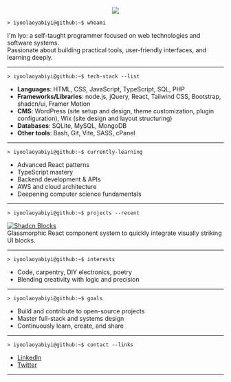 <p align="center">
  <img src="https://img.shields.io/badge/Iyo's%20Profile-000?style=for-the-badge&logo=linux&logoColor=white&labelColor=2e3440">
</p>

```shell
> iyoolaoyabiyi@github:~$ whoami
```

I'm Iyo: a self-taught programmer focused on web technologies and software systems.  
Passionate about building practical tools, user-friendly interfaces, and learning deeply.

---

```shell
> iyoolaoyabiyi@github:~$ tech-stack --list
```

- **Languages**: HTML, CSS, JavaScript, TypeScript, SQL, PHP
- **Frameworks/Libraries**: node.js, jQuery, React, Tailwind CSS, Bootstrap, shadcn/ui, Framer Motion
- **CMS**: WordPress (site setup and design, theme customization, plugin configuration), Wix (site design and layout structuring)
- **Databases**: SQLite, MySQL, MongoDB
- **Other tools**: Bash, Git, Vite, SASS, cPanel

---

```shell
> iyoolaoyabiyi@github:~$ currently-learning
```

- Advanced React patterns
- TypeScript mastery
- Backend development & APIs
- AWS and cloud architecture
- Deepening computer science fundamentals

---

```shell
> iyoolaoyabiyi@github:~$ projects --recent
```

[![Shadcn Blocks](https://img.shields.io/badge/Shadcn%20Blocks-Glassmorphic%20UI-informational?style=flat-square&logo=react)](https://shadcn-blocks-trial.vercel.app/)  
Glassmorphic React component system to quickly integrate visually striking UI blocks.

---

```shell
> iyoolaoyabiyi@github:~$ interests
```

- Code, carpentry, DIY electronics, poetry
- Blending creativity with logic and precision

---

```shell
> iyoolaoyabiyi@github:~$ goals
```

- Build and contribute to open-source projects
- Master full-stack and systems design
- Continuously learn, create, and share

---

```shell
> iyoolaoyabiyi@github:~$ contact --links
```

- [LinkedIn](https://linkedin.com/iyoolaoyabiyi)
- [Twitter](https://twitter.com/iyoolaoyabiyi)

---

